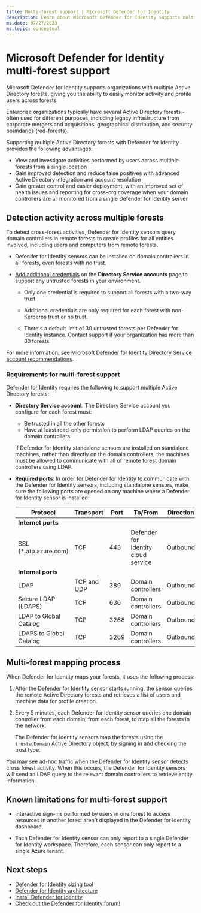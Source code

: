 ```yaml
---
title: Multi-forest support | Microsoft Defender for Identity
description: Learn about Microsoft Defender for Identity supports multiple Active Directory forests.
ms.date: 07/27/2023
ms.topic: conceptual
---
```


# Microsoft Defender for Identity multi-forest support

Microsoft Defender for Identity supports organizations with multiple Active Directory forests, giving you the ability to easily monitor activity and profile users across forests.

Enterprise organizations typically have several Active Directory forests - often used for different purposes, including legacy infrastructure from corporate mergers and acquisitions, geographical distribution, and security boundaries (red-forests).

Supporting multiple Active Directory forests with Defender for Identity provides the following advantages:

- View and investigate activities performed by users across multiple forests from a single location
- Gain improved detection and reduce false positives with advanced Active Directory integration and account resolution
- Gain greater control and easier deployment, with an improved set of health issues and reporting for cross-org coverage when your domain controllers are all monitored from a single Defender for Identity server

## Detection activity across multiple forests

To detect cross-forest activities, Defender for Identity sensors query domain controllers in remote forests to create profiles for all entities involved, including users and computers from remote forests.

- Defender for Identity sensors can be installed on domain controllers in all forests, even forests with no trust.

- [Add additional credentials](directory-service-accounts.md#configure-a-directory-service-account-in-microsoft-365-defender) on the **Directory Service accounts** page to support any untrusted forests in your environment.

  - Only one credential is required to support all forests with a two-way trust.

  - Additional credentials are only required for each forest with non-Kerberos trust or no trust.

  - There's a default limit of 30 untrusted forests per Defender for Identity instance. Contact support if your organization has more than 30 forests.

For more information, see [Microsoft Defender for Identity Directory Service account recommendations](directory-service-accounts.md).

### Requirements for multi-forest support

Defender for Identity requires the following to support multiple Active Directory forests:

- **Directory Service account**: The Directory Service account you configure for each forest must:

  - Be trusted in all the other forests
  - Have at least read-only permission to perform LDAP queries on the domain controllers.

  If Defender for Identity standalone sensors are installed on standalone machines, rather than directly on the domain controllers, the machines must be allowed to communicate with all of remote forest domain controllers using LDAP.

- **Required ports**: In order for Defender for Identity to communicate with the Defender for Identity sensors, including standalone sensors, make sure the following ports are opened on any machine where a Defender for Identity sensor is installed:

  |Protocol|Transport|Port|To/From|Direction|
  |----|----|----|----|----|
  |**Internet ports**||||
  |SSL (*.atp.azure.com)|TCP|443|Defender for Identity cloud service|Outbound|
  |**Internal ports**||||
  |LDAP|TCP and UDP|389|Domain controllers|Outbound|
  |Secure LDAP (LDAPS)|TCP|636|Domain controllers|Outbound|
  |LDAP to Global Catalog|TCP|3268|Domain controllers|Outbound|
  |LDAPS to Global Catalog|TCP|3269|Domain controllers|Outbound|

## Multi-forest mapping process

When Defender for Identity maps your forests, it uses the following process:

1. After the Defender for Identity sensor starts running, the sensor queries the remote Active Directory forests and retrieves a list of users and machine data for profile creation.

1. Every 5 minutes, each Defender for Identity sensor queries one domain controller from each domain, from each forest, to map all the forests in the network.

    The Defender for Identity sensors map the forests using the `trustedDomain` Active Directory object, by signing in and checking the trust type.

You may see ad-hoc traffic when the Defender for Identity sensor detects cross forest activity. When this occurs, the Defender for Identity sensors will send an LDAP query to the relevant domain controllers to retrieve entity information.

## Known limitations for multi-forest support

- Interactive sign-ins performed by users in one forest to access resources in another forest aren't displayed in the Defender for Identity dashboard.

- Each Defender for Identity sensor can only report to a single Defender for Identity workspace. Therefore, each sensor can only report to a single Azure tenant.

## Next steps

- [Defender for Identity sizing tool](<https://aka.ms/aatpsizingtool>)
- [Defender for Identity architecture](../architecture.md)
- [Install Defender for Identity](/defender-for-identity/classic-install-step1)
- [Check out the Defender for Identity forum!](<https://aka.ms/MDIcommunity>)
